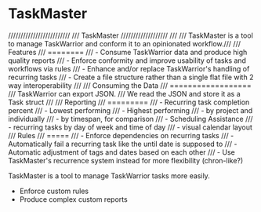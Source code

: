 # TaskMaster

/////////////////////////
/// TaskMaster
///////////////////
///
/// TaskMaster is a tool to manage TaskWarrior and conform it to an opinionated workflow.///
/// Features
/// ========
/// - Consume TaskWarrior data and produce high quality reports
/// - Enforce conformity and improve usability of tasks and workflows via rules
/// - Enhance and/or replace TaskWarrior's handling of recurring tasks
/// - Create a file structure rather than a single flat file with 2 way interoperability
///
/// Consuming the Data
/// ==================
/// TaskWarrior can export JSON.
/// We read the JSON and store it as a Task struct
///
/// Reporting
/// =========
/// - Recurring task completion percent
///     - Lowest performing
///     - Highest performing
///     - by project and individually
///     - by timespan, for comparison
/// - Scheduling Assistance
///     - recurring tasks by day of week and time of day
///     - visual calendar layout
/// Rules
/// =====
/// - Enforce dependencies on recurring tasks
/// - Automatically fail a recurring task like the until date is supposed to
/// - Automatic adjustment of tags and dates based on each other
/// - Use TaskMaster's recurrence system instead for more flexibility (chron-like?)


TaskMaster is a tool to manage TaskWarrior tasks more easily.
- Enforce custom rules
- Produce complex custom reports
